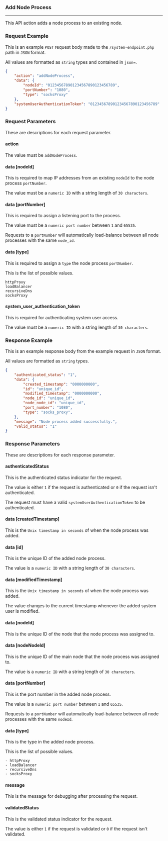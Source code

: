 <br>

### Add Node Process
---

This API action adds a node process to an existing node.

### Request Example

This is an example `POST` request body made to the `/system-endpoint.php` path in `JSON` format.

All values are formatted as `string` types and contained in `json=`.

```json
{
    "action": "addNodeProcess",
    "data": {
        "nodeId": "012345678901234567890123456789",
        "portNumber": "1080",
        "type": "socksProxy"
    },
    "systemUserAuthenticationToken": "012345678901234567890123456789"
}
```

### Request Parameters

These are descriptions for each request parameter.

#### action

The value must be `addNodeProcess`.

#### data [nodeId]

This is required to map IP addresses from an existing `nodeId` to the node process `portNumber`.

The value must be a `numeric ID` with a string length of `30 characters`.

#### data [portNumber]

This is required to assign a listening port to the process.

The value must be a `numeric port number` between `1` and `65535`.

Requests to a `portNumber` will automatically load-balance between all node processes with the same `node_id`.

#### data [type]

This is required to assign a `type` the node process `portNumber`.

This is the list of possible values.

```
httpProxy
loadBalancer
recursiveDns
socksProxy
```

#### system_user_authentication_token

This is required for authenticating system user access.

The value must be a `numeric ID` with a string length of `30 characters`.

### Response Example

This is an example response body from the example request in `JSON` format.

All values are formatted as `string` types.

```json
{
    "authenticated_status": "1",
    "data": {
        "created_timestamp": "0000000000",
        "id": "unique_id",
        "modified_timestamp": "0000000000",
        "node_id": "unique_id",
        "node_node_id": "unique_id",
        "port_number": "1080",
        "type": "socks_proxy",
    },
    "message": "Node process added successfully.",
    "valid_status": "1"
}
```

### Response Parameters

These are descriptions for each response parameter.

#### authenticatedStatus

This is the authenticated status indicator for the request.

The value is either `1` if the request is authenticated or `0` if the request isn't authenticated.

The request must have a valid `systemUserAuthenticationToken` to be authenticated.

#### data [createdTimestamp]

This is the `Unix timestamp in seconds` of when the node process was added.

#### data [id]

This is the unique ID of the added node process.

The value is a `numeric ID` with a string length of `30 characters`.

#### data [modifiedTimestamp]

This is the `Unix timestamp in seconds` of when the node process was added.

The value changes to the current timestamp whenever the added system user is modified.

#### data [nodeId]

This is the unique ID of the node that the node process was assigned to.

#### data [nodeNodeId]

This is the unique ID of the main node that the node process was assigned to.

The value is a `numeric ID` with a string length of `30 characters`.

#### data [portNumber]

This is the port number in the added node process.

The value is a `numeric port number` between `1` and `65535`.

Requests to a `portNumber` will automatically load-balance between all node processes with the same `nodeId`.

#### data [type]

This is the type in the added node process.

This is the list of possible values.

```
- httpProxy
- loadBalancer
- recursiveDns
- socksProxy
```

#### message

This is the message for debugging after processing the request.

#### validatedStatus

This is the validated status indicator for the request.

The value is either `1` if the request is validated or `0` if the request isn't validated.
